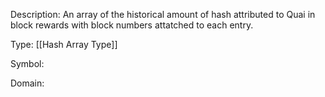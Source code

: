 Description: An array of the historical amount of hash attributed to Quai in block rewards with block numbers attatched to each entry.

Type: [[Hash Array Type]]

Symbol: 

Domain: 

